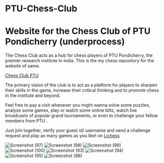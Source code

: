 # PTU-Chess-Club
# Website for the Chess Club of PTU Pondicherry (underprocess)
 The Chess Club acts as a hub for chess players of PTU Pondicherry, the premier research institute in India. This is the my chess repository for the website of same.

[Chess Club PTU](https://ptuniv.edu.in/)

The primary vision of the club is to act as a platform for players to sharpen their skills in the game, increase their critical thinking and to promote chess in the institute and beyond.

Feel free to pay a visit whenever you might wanna solve some puzzles, analyze some games, play or watch some online blitz, watch live broadcasts of popular grand tournaments, or even to challenge your fellow members from PTU . 

Just join together, verify your guest id/ username and send a challenge request and play as many games as you like! on [Lichess](https://lichess.org/@/abhishek_khajuria)

![Screenshot (97)](https://user-images.githubusercontent.com/63535532/168460617-2c4822c6-14bc-4896-9f00-ef1c19ab5543.png)
![Screenshot (98)](https://user-images.githubusercontent.com/63535532/168460622-b6907dc7-7214-4f23-a86b-01e183a885b3.png)
![Screenshot (99)](https://user-images.githubusercontent.com/63535532/168460625-6ed08afb-f7d1-4c18-b5b7-07e2c541c2e5.png)
![Screenshot (100)](https://user-images.githubusercontent.com/63535532/168460626-e9bce585-73ab-4acd-92fa-eed676c296b6.png)
![Screenshot (93)](https://user-images.githubusercontent.com/63535532/168460627-c27caf93-8a04-4e23-95f0-8e8007bf6547.png)
![Screenshot (94)](https://user-images.githubusercontent.com/63535532/168460628-b5f8829b-701f-43d2-a9f9-9a2ad5695f1d.png)
![Screenshot (95)](https://user-images.githubusercontent.com/63535532/168460629-5087be69-3557-4bde-8c5f-afb33f08f4a5.png)
![Screenshot (96)](https://user-images.githubusercontent.com/63535532/168460631-e6e91559-0472-4639-9093-2802b7b33319.png)

